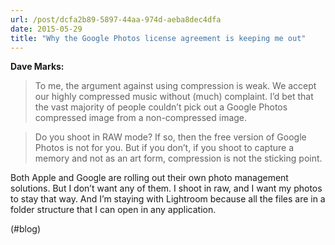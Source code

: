 ```yaml
---
url: /post/dcfa2b89-5897-44aa-974d-aeba8dec4dfa
date: 2015-05-29
title: "Why the Google Photos license agreement is keeping me out"
---
```


**Dave Marks:**



> To me, the argument against using compression is weak. We accept our highly compressed music without (much) complaint. I’d bet that the vast majority of people couldn’t pick out a Google Photos compressed image from a non-compressed image.

    

> Do you shoot in RAW mode? If so, then the free version of Google Photos is not for you. But if you don’t, if you shoot to capture a memory and not as an art form, compression is not the sticking point. 



Both Apple and Google are rolling out their own photo management solutions. But I don&#8217;t want any of them. I shoot in raw, and I want my photos to stay that way. And I&#8217;m staying with Lightroom because all the files are in a folder structure that I can open in any application.



(#blog)